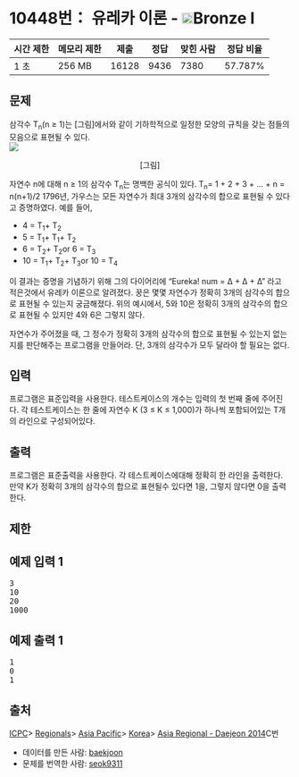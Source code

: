 # 10448번： 유레카 이론 - <img src="https://static.solved.ac/tier_small/5.svg" style="height:20px" />Bronze I


| 시간 제한 | 메모리 제한 | 제출 | 정답 | 맞힌 사람 | 정답 비율 |
| --- | --- | --- | --- | --- | --- |
| 1 초 | 256 MB | 16128 | 9436 | 7380 | 57.787% |



## 문제


삼각수 T<sub>n</sub>(n ≥ 1)는 [그림]에서와 같이 기하학적으로 일정한 모양의 규칙을 갖는 점들의 모음으로 표현될 수 있다.
<img src="https://www.acmicpc.net/upload/images2/eureka.png" style=" display:block; margin-left:auto; margin-right:auto;" />

<p style="text-align: center;">[그림]</p>

자연수 n에 대해 n ≥ 1의 삼각수 T<sub>n</sub>는 명백한 공식이 있다.
T<sub>n</sub>= 1 + 2 + 3 + ... + n = n(n+1)/2
1796년, 가우스는 모든 자연수가 최대 3개의 삼각수의 합으로 표현될 수 있다고 증명하였다. 예를 들어,

- 4 = T<sub>1</sub>+ T<sub>2</sub>
- 5 = T<sub>1</sub>+ T<sub>1</sub>+ T<sub>2</sub>
- 6 = T<sub>2</sub>+ T<sub>2</sub>or 6 = T<sub>3</sub>
- 10 = T<sub>1</sub>+ T<sub>2</sub>+ T<sub>3</sub>or 10 = T<sub>4</sub>

이 결과는 증명을 기념하기 위해 그의 다이어리에 “Eureka! num = Δ + Δ + Δ” 라고 적은것에서 유레카 이론으로 알려졌다. 꿍은 몇몇 자연수가 정확히 3개의 삼각수의 합으로 표현될 수 있는지 궁금해졌다. 위의 예시에서, 5와 10은 정확히 3개의 삼각수의 합으로 표현될 수 있지만 4와 6은 그렇지 않다.

자연수가 주어졌을 때, 그 정수가 정확히 3개의 삼각수의 합으로 표현될 수 있는지 없는지를 판단해주는 프로그램을 만들어라. 단, 3개의 삼각수가 모두 달라야 할 필요는 없다.




## 입력


프로그램은 표준입력을 사용한다. 테스트케이스의 개수는 입력의 첫 번째 줄에 주어진다. 각 테스트케이스는 한 줄에 자연수 K (3 ≤ K ≤ 1,000)가 하나씩 포함되어있는 T개의 라인으로 구성되어있다.




## 출력


프로그램은 표준출력을 사용한다. 각 테스트케이스에대해 정확히 한 라인을 출력한다. 만약 K가 정확히 3개의 삼각수의 합으로 표현될수 있다면 1을, 그렇지 않다면 0을 출력한다.




## 제한




## 예제 입력 1


<pre>3
10
20
1000
</pre>


## 예제 출력 1


<pre>1
0
1
</pre>






## 출처


[ICPC](/category/1)> [Regionals](/category/7)> [Asia Pacific](/category/42)> [Korea](/category/211)> [Asia Regional - Daejeon 2014](/category/detail/1303)C번
- 데이터를 만든 사람: [baekjoon](/user/baekjoon)
- 문제를 번역한 사람: [seok9311](/user/seok9311)




